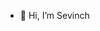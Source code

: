 - 👋 Hi, I’m Sevinch


<!---
bintuKomil/bintuKomil is a ✨ special ✨ repository because its `README.md` (this file) appears on your GitHub profile.
You can click the Preview link to take a look at your changes.
--->
